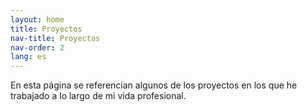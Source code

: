 ```yaml
---
layout: home
title: Proyectos
nav-title: Proyectos
nav-order: 2
lang: es
---
```


En esta página se referencian algunos de los proyectos en los que he trabajado a lo largo de mi vida profesional.
